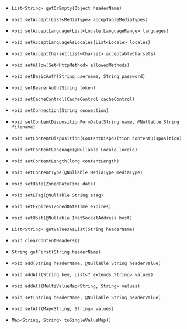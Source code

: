 
- `List<String> getOrEmpty(Object headerName)`
- `void setAccept(List<MediaType> acceptableMediaTypes)`
- `void setAcceptLanguage(List<Locale.LanguageRange> languages)`
- `void setAcceptLanguageAsLocales(List<Locale> locales)`
- `void setAcceptCharset(List<Charset> acceptableCharsets)`
- `void setAllow(Set<HttpMethod> allowedMethods)`
- `void setBasicAuth(String username, String password)`
- `void setBearerAuth(String token)`
- `void setCacheControl(CacheControl cacheControl)`
- `void setConnection(String connection)`
- `void setContentDispositionFormData(String name, @Nullable String filename)`
- `void setContentDisposition(ContentDisposition contentDisposition)`
- `void setContentLanguage(@Nullable Locale locale)`
- `void setContentLength(long contentLength)`
- `void setContentType(@Nullable MediaType mediaType)`
- `void setDate(ZonedDateTime date)`
- `void setETag(@Nullable String etag)`
- `void setExpires(ZonedDateTime expires)`
- `void setHost(@Nullable InetSocketAddress host)`
  
- `List<String> getValuesAsList(String headerName)`
- `void clearContentHeaders()`
- `String getFirst(String headerName)`
- `void add(String headerName, @Nullable String headerValue)`
- `void addAll(String key, List<? extends String> values)`
- `void addAll(MultiValueMap<String, String> values)`
- `void set(String headerName, @Nullable String headerValue)`
- `void setAll(Map<String, String> values)`
- `Map<String, String> toSingleValueMap()`